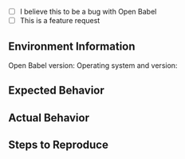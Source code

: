 <!--
 Before submitting please search open and closed issues at
 https://github.com/openbabel/openbabel

 Open Issues: https://github.com/openbabel/openbabel/issues?q=is%3Aopen+is%3Aissue
 Closed Issues: https://github.com/openbabel/openbabel/issues?q=is%3Aissue+is%3Aclosed

 The GitHub issue tracker is for bug reports and feature requests.
 If you have a question about using Open Babel, please post to openbabel-discuss@lists.sourceforge.net

 Feel free to use the following as a template and remove or add fields as you see fit. You can convert `[ ]` into `[x]` to check boxes.
-->

- [ ] I believe this to be a bug with Open Babel
- [ ] This is a feature request

## Environment Information
Open Babel version:
Operating system and version:

## Expected Behavior
<!--  Describe the intended output or what you expected to see. -->

## Actual Behavior
<!--- If describing a bug, tell us what happens instead of the expected behavior -->
<!--- If suggesting a change/improvement, explain the difference from current behavior -->

## Steps to Reproduce
<!--
 If the problem occurs with a particular file, please either upload and attach the file or include a link here - this greatly improves our ability to test your problem.
 Please include screenshots or text output if they help illustrate a behavior.
-->
